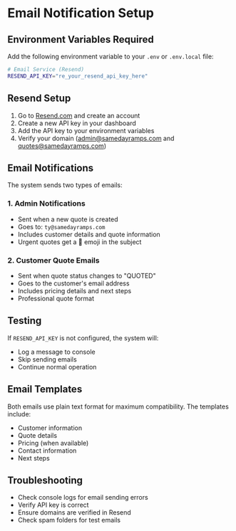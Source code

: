 # Email Notification Setup

## Environment Variables Required

Add the following environment variable to your `.env` or `.env.local` file:

```bash
# Email Service (Resend)
RESEND_API_KEY="re_your_resend_api_key_here"
```

## Resend Setup

1. Go to [Resend.com](https://resend.com) and create an account
2. Create a new API key in your dashboard
3. Add the API key to your environment variables
4. Verify your domain (admin@samedayramps.com and quotes@samedayramps.com)

## Email Notifications

The system sends two types of emails:

### 1. Admin Notifications
- Sent when a new quote is created
- Goes to: `ty@samedayramps.com`
- Includes customer details and quote information
- Urgent quotes get a 🚨 emoji in the subject

### 2. Customer Quote Emails
- Sent when quote status changes to "QUOTED"
- Goes to the customer's email address
- Includes pricing details and next steps
- Professional quote format

## Testing

If `RESEND_API_KEY` is not configured, the system will:
- Log a message to console
- Skip sending emails
- Continue normal operation

## Email Templates

Both emails use plain text format for maximum compatibility. The templates include:

- Customer information
- Quote details
- Pricing (when available)
- Contact information
- Next steps

## Troubleshooting

- Check console logs for email sending errors
- Verify API key is correct
- Ensure domains are verified in Resend
- Check spam folders for test emails 